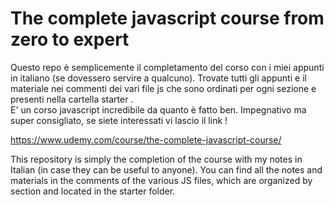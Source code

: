 # The complete javascript course from zero to expert 

Questo repo è semplicemente il completamento del corso con i miei appunti in italiano (se dovessero servire a qualcuno). Trovate tutti gli
appunti e il materiale nei commenti dei vari file js che sono ordinati per ogni sezione e presenti nella cartella starter .  
E' un corso javascript incredibile da quanto è fatto ben. Impegnativo ma super consigliato, se siete interessati vi lascio il link ! 

https://www.udemy.com/course/the-complete-javascript-course/

This repository is simply the completion of the course with my notes in Italian (in case they can be useful to anyone). You can find all the notes and materials in the comments of the various JS files, which are organized by section and located in the starter folder.
